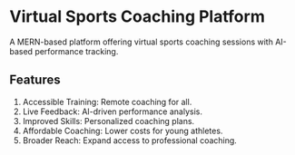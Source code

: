 # Virtual Sports Coaching Platform

A MERN-based platform offering virtual sports coaching sessions with AI-based performance tracking.

## Features

1. Accessible Training: Remote coaching for all.
2. Live Feedback: AI-driven performance analysis.
3. Improved Skills: Personalized coaching plans.
4. Affordable Coaching: Lower costs for young athletes.
5. Broader Reach: Expand access to professional coaching.
